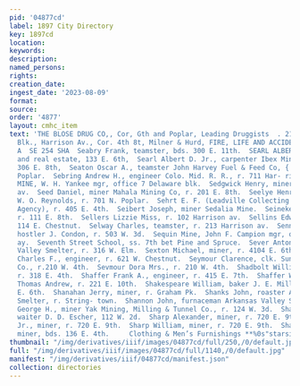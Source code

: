 ```yaml
---
pid: '04877cd'
label: 1897 City Directory
key: 1897cd
location: 
keywords: 
description: 
named_persons: 
rights: 
creation_date: 
ingest_date: '2023-08-09'
format: 
source: 
order: '4877'
layout: cmhc_item
text: 'THE BLOSE DRUG CO,, Cor, Gth and Poplar, Leading Druggists  . 21-22 Boston
  Blk., Harrison Av., Cor. 4th 8t, Milner & Hurd, FIRE, LIFE AND ACCIDENT INSURANCE
  A  SE 254 SHA  Seabry Frank, teamster, bds. 300 E. 11th.  SEARL ALBERT D., mining
  and real estate, 133 E. 6th,  Searl Albert D. Jr., carpenter Ibex Mining Co, r.
  306 E. 8th,  Seaton Oscar A., teamster John Harvey Fuel & Feed Co, { bds. 1315 N.
  Poplar.  Sebring Andrew H., engineer Colo. Mid. R. R., r. 711 Har- rison av.  SEDALIA
  MINE, W. H. Yankee mgr, office 7 Delaware blk.  Sedgwick Henry, miner, r. 319 Harrison
  av.  Seed Daniel, miner Mahala Mining Co, r. 201 E. 8th.  Seelye Henry U., lab.
  W. O. Reynolds, r. 701 N. Poplar.  Sehrt E. F. (Leadville Collecting & Distributing
  Agency), r. 405 E. 4th.  Seibert Joseph, miner Sedalia Mine.  Seineke William, drillman,
  r. 111 E. 8th.  Sellers Lizzie Miss, r. 102 Harrison av.  Sellins Edward S., r.
  114 E. Chestnut.  Selway Charles, teamster, r. 213 Harrison av.  Sennett Patrick,
  hostler J. Condon, r. 503 W. 3d.  Sequin Mine, John F. Campion mgr, office 401 Harrison
  ay.  Seventh Street School, ss. 7th bet Pine and Spruce.  Sever Anton, lab. Arkansas
  Valley Smelter, r. 316 W. Elm.  Sexton Michael, miner, r. 4104 E. 6th.  Seymour
  Charles F., engineer, r. 621 W. Chestnut.  Seymour Clarence, clk. Sunshine Coal
  Co., r.210 W. 4th.  Sevmour Dora Mrs., r. 210 W. 4th.  Shadbolt Willis A., pumpman,
  r. 318 E. 4th.  Shaffer Frank A., engineer, r. 415 E. 7th.  Shaffer Walter S., driver
  Thomas Andrew, r. 221 E. 10th.  Shakespeare William, baker J. E. Miller, r. 118
  E. 6th.  Shanahan Jerry, miner, r. Graham Pk.  Shanks John, roaster Arkansas Valley
  Smelter, r. String- town.  Shannon John, furnaceman Arkansas Valley Smelter.  Sharland
  George H., miner Yak Mining, Milling & Tunnel Co., r. 124 W. 3d.  Sharp Adam S8.,
  waiter D. D. Escher, 112 W. 2d.  Sharp Alexander, miner, r. 720 E. 9th.  Sharp Alexander
  Jr., miner, r. 720 E. 9th.  Sharp William, miner, r. 720 E. 9th.  Shaughnessy John,
  miner, bds. 136 E. 4th.     Clothing & Men’s Furnishings **%0s"starsison av.    '
thumbnail: "/img/derivatives/iiif/images/04877cd/full/250,/0/default.jpg"
full: "/img/derivatives/iiif/images/04877cd/full/1140,/0/default.jpg"
manifest: "/img/derivatives/iiif/04877cd/manifest.json"
collection: directories
---
```

